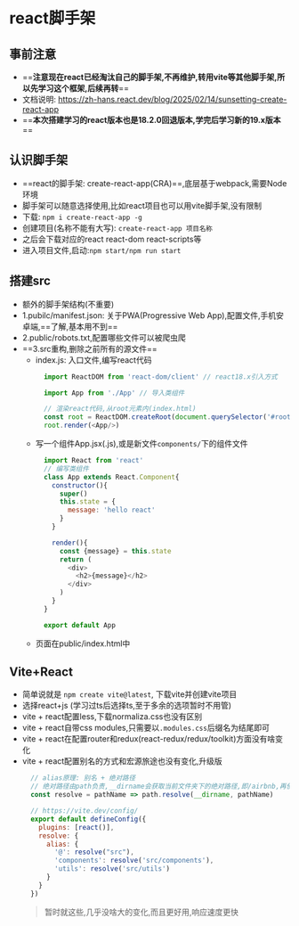 # react脚手架
## 事前注意
- ==**注意现在react已经淘汰自己的脚手架,不再维护,转用vite等其他脚手架,所以先学习这个框架,后续再转**== 
- 文档说明: https://zh-hans.react.dev/blog/2025/02/14/sunsetting-create-react-app
- ==**本次搭建学习的react版本也是18.2.0回退版本,学完后学习新的19.x版本**==
## 认识脚手架
- ==react的脚手架: create-react-app(CRA)==,底层基于webpack,需要Node环境
- 脚手架可以随意选择使用,比如react项目也可以用vite脚手架,没有限制
- 下载: `npm i create-react-app -g`
- 创建项目(名称不能有大写): `create-react-app 项目名称`
- 之后会下载对应的react react-dom react-scripts等
- 进入项目文件,启动:`npm start/npm run start`
## 搭建src
- 额外的脚手架结构(不重要)
- 1.pubilc/manifest.json: 关于PWA(Progressive Web App),配置文件,手机安卓端,==了解,基本用不到==
- 2.public/robots.txt,配置哪些文件可以被爬虫爬
- ==3.src重构,删除之前所有的源文件==
  - index.js: 入口文件,编写react代码
    ```js
      import ReactDOM from 'react-dom/client' // react18.x引入方式

      import App from './App' // 导入类组件

      // 渲染react代码,从root元素内(index.html)
      const root = ReactDOM.createRoot(document.querySelector('#root'))
      root.render(<App/>)
    ```
  - 写一个组件App.jsx(.js),或是新文件`components/`下的组件文件
    ```js
      import React from 'react'
      // 编写类组件
      class App extends React.Component{
        constructor(){
          super()
          this.state = {
            message: 'hello react'
          }
        }

        render(){
          const {message} = this.state
          return (
            <div>
              <h2>{message}</h2>
            </div>
          )
        }
      }

      export default App
    ```
  - 页面在public/index.html中
## Vite+React
- 简单说就是 `npm create vite@latest`, 下载vite并创建vite项目
- 选择react+js (学习过ts后选择ts,至于多余的选项暂时不用管) 
- vite + react配置less,下载normaliza.css也没有区别
- vite + react自带css modules,只需要以`.modules.css`后缀名为结尾即可
- vite + react在配置router和redux(react-redux/redux/toolkit)方面没有啥变化
- vite + react配置别名的方式和宏源旅途也没有变化,升级版
  ```js
    // alias原理: 别名 + 绝对路径
    // 绝对路径由path负责,__dirname会获取当前文件夹下的绝对路径,即/airbnb,再使用resolve进行路径拼接
    const resolve = pathName => path.resolve(__dirname, pathName)

    // https://vite.dev/config/
    export default defineConfig({
      plugins: [react()],
      resolve: {
        alias: {
          '@': resolve("src"),
          'components': resolve('src/components'),
          'utils': resolve('src/utils')
        }
      }
    })
  ```
  > 暂时就这些,几乎没啥大的变化,而且更好用,响应速度更快


